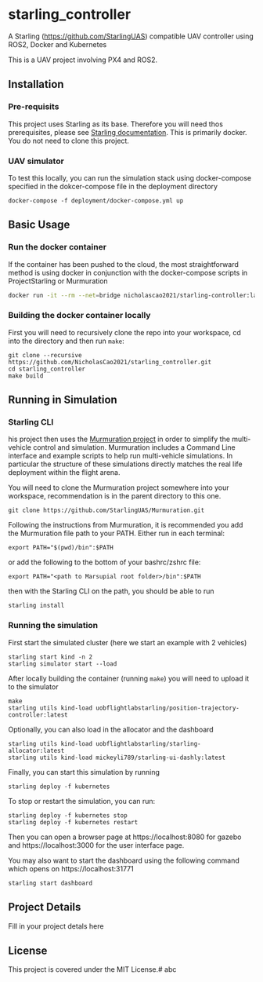 # starling_controller

A Starling (https://github.com/StarlingUAS) compatible UAV controller using ROS2, Docker and Kubernetes

This is a UAV project involving PX4 and ROS2. 

## Installation
### Pre-requisits
This project uses Starling as its base. Therefore you will need thos prerequisites, please see [Starling documentation](https://docs.starlinguas.dev). This is primarily docker. You do not need to clone this project.

### UAV simulator

To test this locally, you can run the simulation stack using docker-compose specified in the dokcer-compose file in the deployment directory

```
docker-compose -f deployment/docker-compose.yml up
```

## Basic Usage

### Run the docker container
If the container has been pushed to the cloud, the most straightforward method is using docker in conjunction with the docker-compose scripts in ProjectStarling or Murmuration

```bash 
docker run -it --rm --net=bridge nicholascao2021/starling-controller:latest
```

### Building the docker container locally
First you will need to recursively clone the repo into your workspace, cd into the directory and then run `make`:
```
git clone --recursive https://github.com/NicholasCao2021/starling_controller.git
cd starling_controller
make build
```

## Running in Simulation

### Starling CLI
his project then uses the [Murmuration project](https://github.com/StarlingUAS/Murmuration) in order to simplify the multi-vehicle control and simulation. Murmuration includes a Command Line interface and example scripts to help run multi-vehicle simulations. In particular the structure of these simulations directly matches the real life deployment within the flight arena.

You will need to clone the Murmuration project somewhere into your workspace, recommendation is in the parent directory to this one.
```
git clone https://github.com/StarlingUAS/Murmuration.git
```

Following the instructions from Murmuration, it is recommended you add the Murmuration file path to your PATH. Either run in each terminal:
```
export PATH="$(pwd)/bin":$PATH
```

or add the following to the bottom of your bashrc/zshrc file:
```
export PATH="<path to Marsupial root folder>/bin":$PATH
```

then with the Starling CLI on the path, you should be able to run
```
starling install
```

### Running the simulation

First start the simulated cluster (here we start an example with 2 vehicles)
```
starling start kind -n 2
starling simulator start --load
```

After locally building the container (running `make`) you will need to upload it to the simulator
```
make
starling utils kind-load uobflightlabstarling/position-trajectory-controller:latest
```

Optionally, you can also load in the allocator and the dashboard
```
starling utils kind-load uobflightlabstarling/starling-allocator:latest
starling utils kind-load mickeyli789/starling-ui-dashly:latest
```

Finally, you can start this simulation by running
```
starling deploy -f kubernetes
```

To stop or restart the simulation, you can run:
```
starling deploy -f kubernetes stop
starling deploy -f kubernetes restart
```

Then you can open a browser page at https://localhost:8080 for gazebo and https://localhost:3000 for the user interface page.

You may also want to start the dashboard using the following command which opens on https://localhost:31771
```
starling start dashboard
```

## Project Details

Fill in your project detals here

## License

This project is covered under the MIT License.# abc
